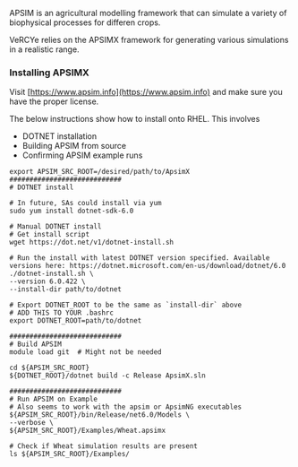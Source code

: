 APSIM is an agricultural modelling framework that can simulate a variety of biophysical processes for differen crops.

VeRCYe relies on the APSIMX framework for generating various simulations in a realistic range.

### Installing APSIMX
Visit [https://www.apsim.info](https://www.apsim.info) and make sure you have the proper license.

The below instructions show how to install onto RHEL. This involves
* DOTNET installation
* Building APSIM from source
* Confirming APSIM example runs

```
export APSIM_SRC_ROOT=/desired/path/to/ApsimX
############################
# DOTNET install

# In future, SAs could install via yum
sudo yum install dotnet-sdk-6.0

# Manual DOTNET install
# Get install script
wget https://dot.net/v1/dotnet-install.sh

# Run the install with latest DOTNET version specified. Available versions here: https://dotnet.microsoft.com/en-us/download/dotnet/6.0
./dotnet-install.sh \
--version 6.0.422 \
--install-dir path/to/dotnet

# Export DOTNET_ROOT to be the same as `install-dir` above
# ADD THIS TO YOUR .bashrc
export DOTNET_ROOT=path/to/dotnet

############################
# Build APSIM
module load git  # Might not be needed

cd ${APSIM_SRC_ROOT}
${DOTNET_ROOT}/dotnet build -c Release ApsimX.sln

############################
# Run APSIM on Example
# Also seems to work with the apsim or ApsimNG executables
${APSIM_SRC_ROOT}/bin/Release/net6.0/Models \
--verbose \
${APSIM_SRC_ROOT}/Examples/Wheat.apsimx

# Check if Wheat simulation results are present
ls ${APSIM_SRC_ROOT}/Examples/
```